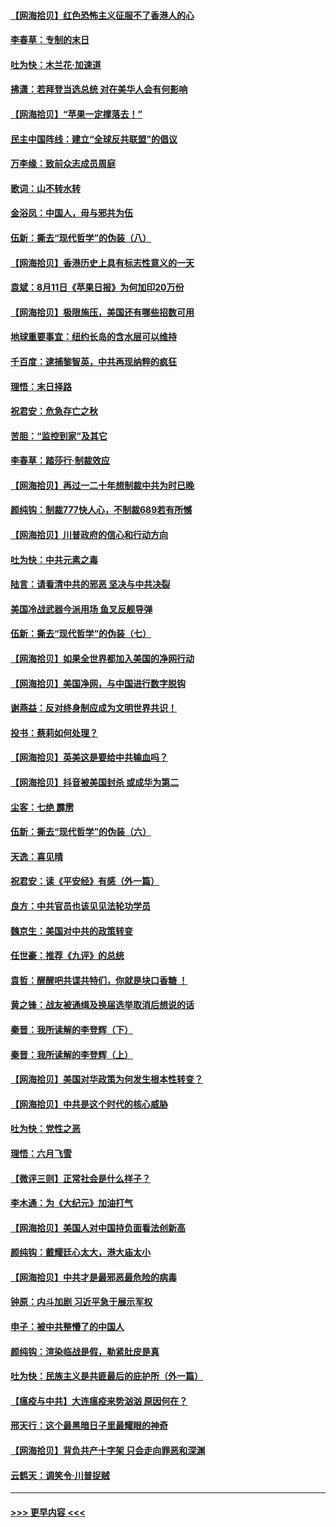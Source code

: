 #### [【网海拾贝】红色恐怖主义征服不了香港人的心](../pages/nsc993/n12329296.md?t=08150551) 
#### [李春草：专制的末日](../pages/nsc993/n12329079.md?t=08150551) 
#### [吐为快：木兰花‧加速道](../pages/nsc993/n12327366.md?t=08150551) 
#### [拂潇：若拜登当选总统 对在美华人会有何影响](../pages/nsc993/n12295996.md?t=08150551) 
#### [【网海拾贝】“苹果一定撑落去！”](../pages/nsc993/n12326784.md?t=08150551) 
#### [民主中国阵线：建立“全球反共联盟”的倡议](../pages/nsc993/n12324177.md?t=08150551) 
#### [万李缘：致前众志成员周庭](../pages/nsc993/n12324635.md?t=08150551) 
#### [歌词：山不转水转](../pages/nsc993/n12324599.md?t=08150551) 
#### [金浴凤：中国人，毋与邪共为伍](../pages/nsc993/n12324257.md?t=08150551) 
#### [伍新：撕去“现代哲学”的伪装（八）](../pages/nsc993/n12324188.md?t=08150551) 
#### [【网海拾贝】香港历史上具有标志性意义的一天](../pages/nsc993/n12324021.md?t=08150551) 
#### [袁斌：8月11日《苹果日报》为何加印20万份](../pages/nsc993/n12323955.md?t=08150551) 
#### [【网海拾贝】极限施压，美国还有哪些招数可用](../pages/nsc993/n12322512.md?t=08150551) 
#### [地球重要事宜：纽约长岛的含水层可以维持](../pages/nsc993/n12321844.md?t=08150551) 
#### [千百度：逮捕黎智英，中共再现纳粹的疯狂](../pages/nsc993/n12321777.md?t=08150551) 
#### [理悟：末日择路](../pages/nsc993/n12320812.md?t=08150551) 
#### [祝君安：危急存亡之秋](../pages/nsc993/n12320795.md?t=08150551) 
#### [苦胆：“监控到家”及其它](../pages/nsc993/n12320751.md?t=08150551) 
#### [李春草：踏莎行·制裁效应](../pages/nsc993/n12318290.md?t=08150551) 
#### [【网海拾贝】再过一二十年想制裁中共为时已晚](../pages/nsc993/n12318195.md?t=08150551) 
#### [颜纯钩：制裁777快人心，不制裁689若有所憾](../pages/nsc993/n12316912.md?t=08150551) 
#### [【网海拾贝】川普政府的信心和行动方向](../pages/nsc993/n12316673.md?t=08150551) 
#### [吐为快：中共元素之毒](../pages/nsc993/n12316547.md?t=08150551) 
#### [陆言：请看清中共的邪恶 坚决与中共决裂](../pages/nsc993/n12315784.md?t=08150551) 
#### [美国冷战武器今派用场 鱼叉反舰导弹](../pages/nsc993/n12316258.md?t=08150551) 
#### [伍新：撕去“现代哲学”的伪装（七）](../pages/nsc993/n12315846.md?t=08150551) 
#### [【网海拾贝】如果全世界都加入美国的净网行动](../pages/nsc993/n12315588.md?t=08150551) 
#### [【网海拾贝】美国净网，与中国进行数字脱钩](../pages/nsc993/n12312813.md?t=08150551) 
#### [谢燕益：反对终身制应成为文明世界共识！](../pages/nsc993/n12310465.md?t=08150551) 
#### [投书：蔡莉如何处理？](../pages/nsc993/n12310224.md?t=08150551) 
#### [【网海拾贝】英美这是要给中共输血吗？](../pages/nsc993/n12307646.md?t=08150551) 
#### [【网海拾贝】抖音被美国封杀 或成华为第二](../pages/nsc993/n12305277.md?t=08150551) 
#### [尘客：七绝 霹雳](../pages/nsc993/n12304053.md?t=08150551) 
#### [伍新：撕去“现代哲学”的伪装（六）](../pages/nsc993/n12303243.md?t=08150551) 
#### [天逸：喜见晴](../pages/nsc993/n12303226.md?t=08150551) 
#### [祝君安：读《平安经》有感（外一篇）](../pages/nsc993/n12303170.md?t=08150551) 
#### [良方：中共官员也该见见法轮功学员](../pages/nsc993/n12302985.md?t=08150551) 
#### [魏京生：美国对中共的政策转变](../pages/nsc993/n12302929.md?t=08150551) 
#### [任世豪：推荐《九评》的总统](../pages/nsc993/n12302838.md?t=08150551) 
#### [袁哲：醒醒吧共谍共特们，你就是块口香糖 ！](../pages/nsc993/n12302678.md?t=08150551) 
#### [黄之锋：战友被通缉及换届选举取消后想说的话](../pages/nsc993/n12302681.md?t=08150551) 
#### [秦晋：我所读解的李登辉（下）](../pages/nsc993/n12302171.md?t=08150551) 
#### [秦晋：我所读解的李登辉（上）](../pages/nsc993/n12301979.md?t=08150551) 
#### [【网海拾贝】美国对华政策为何发生根本性转变？](../pages/nsc993/n12302091.md?t=08150551) 
#### [【网海拾贝】中共是这个时代的核心威胁](../pages/nsc993/n12300541.md?t=08150551) 
#### [吐为快：党性之恶](../pages/nsc993/n12300263.md?t=08150551) 
#### [理悟：六月飞雪](../pages/nsc993/n12300243.md?t=08150551) 
#### [【微评三则】正常社会是什么样子？](../pages/nsc993/n12300228.md?t=08150551) 
#### [李木通：为《大纪元》加油打气](../pages/nsc993/n12280363.md?t=08150551) 
#### [【网海拾贝】美国人对中国持负面看法创新高](../pages/nsc993/n12298720.md?t=08150551) 
#### [颜纯钩：戴耀廷心太大，港大庙太小](../pages/nsc993/n12297682.md?t=08150551) 
#### [【网海拾贝】中共才是最邪恶最危险的病毒](../pages/nsc993/n12296470.md?t=08150551) 
#### [钟原：内斗加剧 习近平急于展示军权](../pages/nsc993/n12292544.md?t=08150551) 
#### [申子：被中共整懵了的中国人](../pages/nsc993/n12291389.md?t=08150551) 
#### [颜纯钩：渲染临战是假，勒紧肚皮是真](../pages/nsc993/n12290945.md?t=08150551) 
#### [吐为快：民族主义是共匪最后的庇护所（外一篇）](../pages/nsc993/n12290887.md?t=08150551) 
#### [【瘟疫与中共】大连瘟疫来势汹汹 原因何在？](../pages/nsc993/n12287474.md?t=08150551) 
#### [邢天行：这个最黑暗日子里最耀眼的神奇](../pages/nsc993/n12289882.md?t=08150551) 
#### [【网海拾贝】背负共产十字架 只会走向罪恶和深渊](../pages/nsc993/n12288290.md?t=08150551) 
#### [云鹤天：调笑令·川普捉贼](../pages/nsc993/n12285672.md?t=08150551) 

----
#### [ >>> 更早内容 <<< ](../indexes/nsc993-earlier.md)
